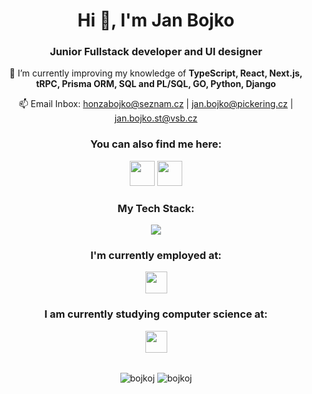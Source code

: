 <h1 align="center">Hi 👋, I'm Jan Bojko</h1>
<h3 align="center">Junior Fullstack developer and UI designer</h3>

<p align="center">🌱 I’m currently improving my knowledge of <b>TypeScript, React, Next.js, tRPC, Prisma ORM, SQL and PL/SQL, GO, Python, Django</b></p>

<p align="center">📫 Email Inbox: <a href="mailto:honzabojko@seznam.cz" title="Email">honzabojko@seznam.cz</a> | <a href="mailto:jan.bojko@pickering.cz" title="Email">jan.bojko@pickering.cz</a> | <a href="mailto:jan.bojko.st@vsb.cz" title="Email">jan.bojko.st@vsb.cz</a></p>

<h3 align="center">You can also find me here:</h3>
<div align="center">
    <a href="https://www.linkedin.com/in/jan-bojko/" title="LinkedIn"><img height="40" src="https://img.shields.io/badge/LinkedIn-0077B5?style=for-the-badge&logo=linkedin&logoColor=white"></a>
    <a href="https://bojkoj.vercel.app" title="LinkedIn"><img height="40" src="https://img.shields.io/badge/Portfolio-255E63?style=for-the-badge&logo=About.me&logoColor=white"></a>
</div>  

<h3 align="center">My Tech Stack:</h3>

<div>
<p align="center">
  <a href="https://github.com/BojkoJ">
    <img src="https://skillicons.dev/icons?i=react,nextjs,nodejs,express,js,ts,tailwind,html,css,figma,github,git,python,go,linux,vscode,mysql,mongodb,prisma,c,cs,dotnet&perline=11" />
  </a>
</p>
</div>

<div align="center" gap="5px">
  <h3 align="center">I'm currently employed at:</h3>
  <a href="https://www.pickeringtest.com"><img height="35" src="https://upload.wikimedia.org/wikipedia/commons/9/98/Pickering-logo-blue-logo.svg"></a>
</div>

<div align="center" gap="5px">
  <h3 align="center">I am currently studying computer science at:</h3>
  <a href="https://www.vsb.cz/en"><img height="35" src="https://www.vsb.cz/share/webresources/logos/full/vsb/vsb_en.svg"></a>
</div>
<br>

<p align="center"><img align="center" src="https://github-profile-summary-cards.vercel.app/api/cards/repos-per-language?username=BojkoJ&theme=transparent&exclude=cpp" alt="bojkoj" />
<img align="center" src="https://github-profile-summary-cards.vercel.app/api/cards/profile-details?username=BojkoJ&theme=transparent" alt="bojkoj" />
</p>
